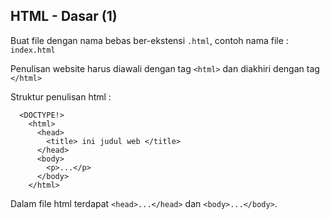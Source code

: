 ## HTML - Dasar (1)

Buat file dengan nama bebas ber-ekstensi ```.html```, contoh nama file : ```index.html```

Penulisan website harus diawali dengan tag ```<html>``` dan diakhiri dengan tag
```</html>```
  
Struktur penulisan html :

```
  <DOCTYPE!>
    <html>
      <head>
        <title> ini judul web </title>
      </head>
      <body>
        <p>...</p>
      </body>
    </html>
   ```
  
  Dalam file html terdapat ```<head>...</head>``` dan ```<body>...</body>```.

